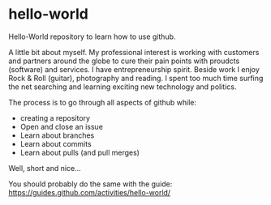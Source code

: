 # hello-world
Hello-World repository to learn how to use github.

A little bit about myself. My professional interest is working with customers and partners around the globe to cure their pain points with proudcts (software) and services. I have entrepreneurship spirit. Beside work I enjoy Rock & Roll (guitar), photography and reading. I spent too much time surfing the net searching and learning exciting new technology and politics. 

The process is to go through all aspects of github while:
* creating a repository
* Open and close an issue
* Learn about branches
* Learn about commits
* Learn about pulls (and pull merges)

Well, short and nice...

You should probably do the same with the guide: https://guides.github.com/activities/hello-world/
